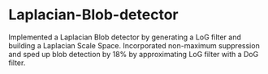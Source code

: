 # Laplacian-Blob-detector
Implemented a Laplacian Blob detector by generating a LoG filter and building a Laplacian Scale Space. 
Incorporated non-maximum suppression and sped up blob detection by 18% by approximating LoG filter with a DoG filter.
